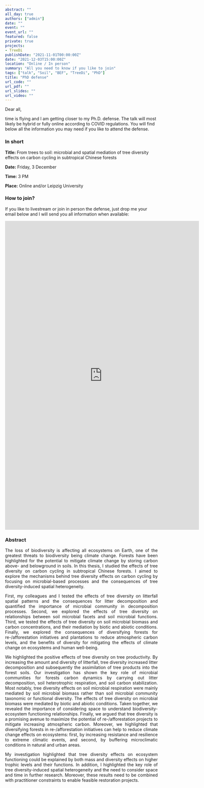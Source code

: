 ```yaml
---
abstract: ""
all_day: true
authors: ["admin"]
date: ""
event: ""
event_url: ""
featured: false
private: true
projects:
- TreeDi
publishDate: "2021-11-01T00:00:00Z"
date: "2021-12-03T15:00:00Z"
location: "Online / In person"
summary: "All you need to know if you like to join"
tags: ["talk", "Soil", "BEF", "TreeDi", "PhD"]
title: "PhD defense"
url_code: ""
url_pdf: ""
url_slides: ""
url_video: ""
---
```


Dear all,

time is flying and I am getting closer to my Ph.D. defense. The talk will most likely be hybrid or fully online according to COVID regulations. You will find below all the information you may need if you like to attend the defense.

### In short

**Title:** From trees to soil: microbial and spatial mediation of tree diversity effects on carbon cycling in subtropical Chinese forests

**Date:** Friday, 3 December

**Time:** 3 PM

**Place:** Online and/or Leipzig University

### How to join?

If you like to livestream or join in person the defense, just drop me your email below and I will send you all information when available:

<iframe src="https://docs.google.com/forms/d/e/1FAIpQLScbA2cN7_2F2Vve8bwswd2JYdh_hawYd-sboRjpEDtv7-UueQ/viewform?embedded=true" width="640" height="1016" frameborder="0" marginheight="0" marginwidth="0">

Loading...</iframe>

### Abstract

<DIV align="justify">

The loss of biodiversity is affecting all ecosystems on Earth, one of the greatest threats to biodiversity being climate change. Forests have been highlighted for the potential to mitigate climate change by storing carbon above- and belowground in soils. In this thesis, I studied the effects of tree diversity on carbon cycling in subtropical Chinese forests. I aimed to explore the mechanisms behind tree diversity effects on carbon cycling by focusing on microbial-based processes and the consequences of tree diversity-induced spatial heterogeneity.

First, my colleagues and I tested the effects of tree diversity on litterfall spatial patterns and the consequences for litter decomposition and quantified the importance of microbial community in decomposition processes. Second, we explored the effects of tree diversity on relationships between soil microbial facets and soil microbial functions. Third, we tested the effects of tree diversity on soil microbial biomass and carbon concentrations, and their mediation by biotic and abiotic conditions. Finally, we explored the consequences of diversifying forests for re-/afforestation initiatives and plantations to reduce atmospheric carbon levels, and the benefits of diversity for mitigating the effects of climate change on ecosystems and human well-being.

We highlighted the positive effects of tree diversity on tree productivity. By increasing the amount and diversity of litterfall, tree diversity increased litter decomposition and subsequently the assimilation of tree products into the forest soils. Our investigation has shown the key role of microbial communities for forests carbon dynamics by carrying out litter decomposition, soil heterotrophic respiration, and soil carbon stabilization. Most notably, tree diversity effects on soil microbial respiration were mainly mediated by soil microbial biomass rather than soil microbial community taxonomic or functional diversity. The effects of tree diversity on microbial biomass were mediated by biotic and abiotic conditions. Taken together, we revealed the importance of considering space to understand biodiversity-ecosystem functioning relationships. Finally, we argued that tree diversity is a promising avenue to maximize the potential of re-/afforestation projects to mitigate increasing atmospheric carbon. Moreover, we highlighted that diversifying forests in re-/afforestation initiatives can help to reduce climate change effects on ecosystems: first, by increasing resistance and resilience to extreme climatic events, and second, by buffering microclimatic conditions in natural and urban areas.

My investigation highlighted that tree diversity effects on ecosystem functioning could be explained by both mass and diversity effects on higher trophic levels and their functions. In addition, I highlighted the key role of tree diversity-induced spatial heterogeneity and the need to consider space and time in further research. Moreover, these results need to be combined with practitioner constraints to enable feasible restoration projects.

</DIV>
